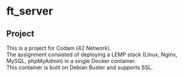 # ft_server

## Project

This is a project for Codam (42 Network). <br>
The assignment consisted of deploying a LEMP stack (Linux, Nginx, MySQL, phpMyAdmin) in a single Docker container. <br>
This container is built on Debian Buster and supports SSL.
